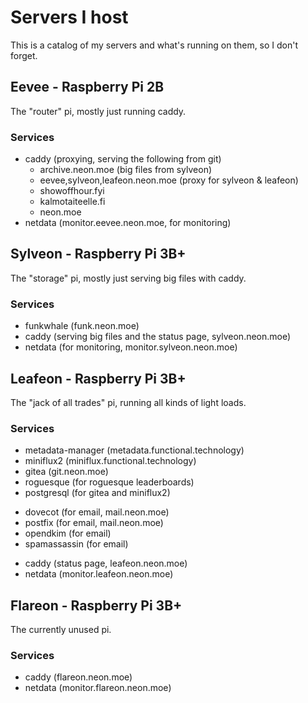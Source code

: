 # Servers I host
This is a catalog of my servers and what's running on them, so I don't
forget.

## Eevee - Raspberry Pi 2B
The "router" pi, mostly just running caddy.

### Services
- caddy (proxying, serving the following from git)
  - archive.neon.moe (big files from sylveon)
  - eevee,sylveon,leafeon.neon.moe (proxy for sylveon & leafeon)
  - showoffhour.fyi
  - kalmotaiteelle.fi
  - neon.moe
- netdata (monitor.eevee.neon.moe, for monitoring)

## Sylveon - Raspberry Pi 3B+
The "storage" pi, mostly just serving big files with caddy.

### Services
- funkwhale (funk.neon.moe)
- caddy (serving big files and the status page, sylveon.neon.moe)
- netdata (for monitoring, monitor.sylveon.neon.moe)

## Leafeon - Raspberry Pi 3B+
The "jack of all trades" pi, running all kinds of light loads.

### Services
- metadata-manager (metadata.functional.technology)
- miniflux2 (miniflux.functional.technology)
- gitea (git.neon.moe)
- roguesque (for roguesque leaderboards)
- postgresql (for gitea and miniflux2)
<!-- Email -->
- dovecot (for email, mail.neon.moe)
- postfix (for email, mail.neon.moe)
- opendkim (for email)
- spamassassin (for email)
<!-- /Email -->
- caddy (status page, leafeon.neon.moe)
- netdata (monitor.leafeon.neon.moe)

## Flareon - Raspberry Pi 3B+
The currently unused pi.

### Services
- caddy (flareon.neon.moe)
- netdata (monitor.flareon.neon.moe)
